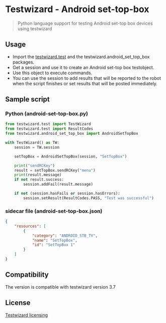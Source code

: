 # Testwizard - Android set-top-box

> Python language support for testing Android set-top box devices using testwizard

## Usage

* Import the [testwizard.test](https://pypi.org/project/testwizard.test/) and the testwizard.android_set_top_box packages.
* Get a session and use it to create an Android set-top box testobject.
* Use this object to execute commands.
* You can use the session to add results that will be reported to the robot when the script finishes or set results that will be posted immediately.

## Sample script

### Python (android-set-top-box.py)

```python
from testwizard.test import TestWizard
from testwizard.test import ResultCodes
from testwizard.android_set_top_box import AndroidSetTopBox

with TestWizard() as TW:
    session = TW.session

    setTopBox = AndroidSetTopBox(session, "SetTopBox")

    print("sendRCKey")
    result = setTopBox.sendRCKey("menu")
    print(result.message)
    if not result.success:
        session.addFail(result.message)

    if not (session.hasFails or session.hasErrors):
        session.setResult(ResultCodes.PASS, "Test was successful")
```

### sidecar file (android-set-top-box.json)

```json
{
    "resources": [
        { 
            "category": "ANDROID_STB_TV", 
            "name": "SetTopBox", 
            "id": "SetTopBox 1"
        }
    ]
}
```

## Compatibility

The version is compatible with testwizard version 3.7

## License

[Testwizard licensing](https://www.resillion.com/testwizard/)